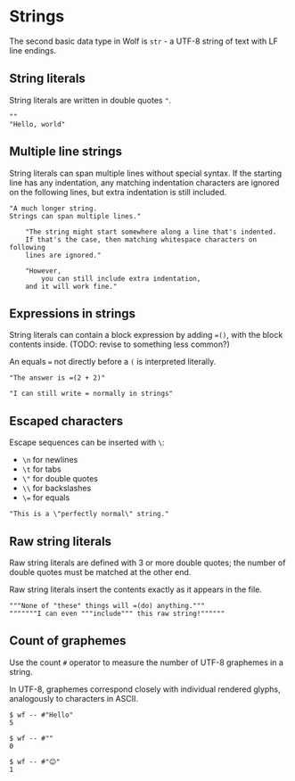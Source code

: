 # Strings

The second basic data type in Wolf is `str` - a UTF-8 string of text with LF
line endings.

## String literals

String literals are written in double quotes `"`.

```
""
"Hello, world"
```

## Multiple line strings

String literals can span multiple lines without special syntax. If the starting
line has any indentation, any matching indentation characters are ignored on the
following lines, but extra indentation is still included.

```
"A much longer string.
Strings can span multiple lines."

	"The string might start somewhere along a line that's indented.
	If that's the case, then matching whitespace characters on following
	lines are ignored."

	"However,
		you can still include extra indentation,
	and it will work fine."
```

## Expressions in strings

String literals can contain a block expression by adding `=()`, with the block
contents inside. (TODO: revise to something less common?)

An equals `=` not directly before a `(` is interpreted literally.

```
"The answer is =(2 + 2)"

"I can still write = normally in strings"
```

## Escaped characters

Escape sequences can be inserted with `\`:

- `\n` for newlines
- `\t` for tabs
- `\"` for double quotes
- `\\` for backslashes
- `\=` for equals

```
"This is a \"perfectly normal\" string."
```

## Raw string literals

Raw string literals are defined with 3 or more double quotes; the number of
double quotes must be matched at the other end.

Raw string literals insert the contents exactly as it appears in the file.

```
"""None of "these" things will =(do) anything."""
"""""""I can even """include""" this raw string!""""""
```

## Count of graphemes

Use the count `#` operator to measure the number of UTF-8 graphemes in a string.

In UTF-8, graphemes correspond closely with individual rendered glyphs,
analogously to characters in ASCII.

```
$ wf -- #"Hello"
5

$ wf -- #""
0

$ wf -- #"😊"
1
```
